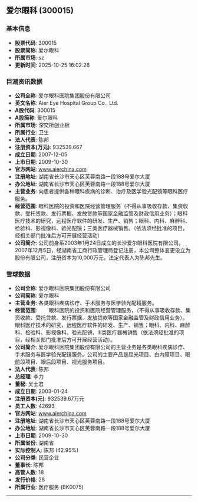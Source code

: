## 爱尔眼科 (300015)

### 基本信息

- **股票代码**: 300015
- **股票简称**: 爱尔眼科
- **所属市场**: sz
- **更新时间**: 2025-10-25 16:02:28

### 巨潮资讯数据

- **公司全称**: 爱尔眼科医院集团股份有限公司
- **英文名称**: Aier Eye Hospital Group Co., Ltd.
- **A股代码**: 300015
- **A股简称**: 爱尔眼科
- **所属市场**: 深交所创业板
- **所属行业**: 卫生
- **法人代表**: 陈邦
- **注册资本(万元)**: 932539.667
- **成立日期**: 2007-12-05
- **上市日期**: 2009-10-30
- **官方网站**: www.aierchina.com
- **注册地址**: 湖南省长沙市天心区芙蓉南路一段188号爱尔大厦
- **办公地址**: 湖南省长沙市天心区芙蓉南路一段188号爱尔大厦
- **主营业务**: 向患者提供各种眼科疾病的诊断、治疗及医学验光配镜等眼科医疗服务。
- **经营范围**: 眼科医院的投资和医院经营管理服务（不得从事吸收存款、集资收款、受托贷款、发行票据、发放贷款等国家金融监管及财政信用业务）；眼科医疗技术的研究，远程医疗软件的研发、生产、销售；眼科、内科、麻醉科、检验科、影视像科、验光配镜；三类医疗器械销售。（依法须经批准的项目，经相关部门批准后方可开展经营活动）
- **公司简介**: 公司前身系2003年1月24日成立的长沙爱尔眼科医院有限公司。2007年12月5日，经湖南省工商行政管理局登记注册，本公司整体变更设立为股份有限公司，注册资本为10,000万元，法定代表人为陈邦先生。

### 雪球数据

- **公司全称**: 爱尔眼科医院集团股份有限公司
- **公司简称**: 爱尔眼科
- **主营业务**: 各类眼科疾病诊疗、手术服务与医学验光配镜服务。
- **经营范围**: 　　眼科医院的投资和医院经营管理服务，（不得从事吸收存款、集资收款、受托贷款、发行票据、发放贷款等国家金融监管及财政信用业务）。眼科医疗技术的研究，远程医疗软件的研发、生产、销售；眼科、内科、麻醉科、检验科、影视像科、验光配镜、Ⅲ类医疗器械销售（依法须经批准的项目，经相关部门批准后方可开展经营活动）。
- **公司简介**: 爱尔眼科医院集团股份有限公司的主营业务是各类眼科疾病诊疗、手术服务与医学验光配镜服务。公司的主要产品是屈光项目、白内障项目、眼前段项目、眼后段项目、视光服务项目。
- **法人代表**: 陈邦
- **总经理**: 李力
- **董秘**: 吴士君
- **成立日期**: 2003-01-24
- **注册资本(元)**: 932539.67万元
- **员工人数**: 42693
- **官方网站**: www.aierchina.com
- **注册地址**: 湖南省长沙市天心区芙蓉南路一段188号爱尔大厦
- **办公地址**: 湖南省长沙市天心区芙蓉南路一段188号爱尔大厦
- **上市日期**: 2009-10-30
- **所属省份**: 湖南省
- **实际控制人**: 陈邦 (42.95%)
- **公司分类**: 民营企业
- **董事长**: 陈邦
- **高管人数**: 18
- **发行价格**: 28
- **所属行业**: 医疗服务 (BK0075)

---